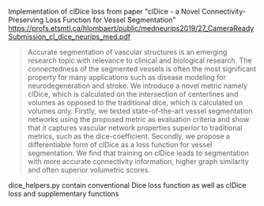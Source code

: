 Implementation of clDice loss from paper "clDice - a Novel Connectivity-Preserving Loss Function for Vessel Segmentation"
https://profs.etsmtl.ca/hlombaert/public/medneurips2019/27_CameraReadySubmission_cl_dice_neurips_med.pdf

>Accurate segmentation of vascular structures is an emerging research topic with
>relevance to clinical and biological research. The connectedness of the segmented
>vessels is often the most significant property for many applications such as disease modeling for neurodegeneration and stroke. We introduce a novel metric
>namely clDice, which is calculated on the intersection of centerlines and volumes
>as opposed to the traditional dice, which is calculated on volumes only. Firstly,
>we tested state-of-the-art vessel segmentation networks using the proposed metric as evaluation criteria and show that it captures vascular network properties
>superior to traditional metrics, such as the dice-coefficient. Secondly, we propose
>a differentiable form of clDice as a loss function for vessel segmentation. We
>find that training on clDice leads to segmentation with more accurate connectivity
>information, higher graph similarity and often superior volumetric scores.


dice_helpers.py contain conventional Dice loss function as well as clDice loss
and supplementary functions
